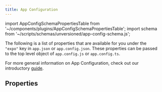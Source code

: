 ```yaml
---
title: App Configuration
---
```


import AppConfigSchemaPropertiesTable from '~/components/plugins/AppConfigSchemaPropertiesTable';
import schema from '~/scripts/schemas/unversioned/app-config-schema.js';

The following is a list of properties that are available for you under the `"expo"` key in `app.json` or `app.config.json`. These properties can be passed to the top level object of `app.config.js` or `app.config.ts`.

For more general information on App Configuration, check out our introductory [guide](/workflow/configuration/).

## Properties

<AppConfigSchemaPropertiesTable schema={schema}/>
